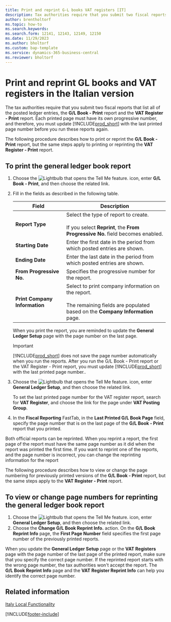 ```yaml
---
title: Print and reprint G-L books VAT registers [IT]
description: Tax authorities require that you submit two fiscal reports that list all posted ledger entries, the G/L Book - Print report and the VAT Register - Print report.
author: brentholtorf
ms.topic: how-to
ms.search.keywords:
ms.search.form: 12141, 12143, 12149, 12150
ms.date: 11/29/2023
ms.author: bholtorf
ms.custom: bap-template
ms.service: dynamics-365-business-central
ms.reviewer: bholtorf
---
```

# Print and reprint GL books and VAT registers in the Italian version

The tax authorities require that you submit two fiscal reports that list all of the posted ledger entries, the **G/L Book - Print** report and the **VAT Register - Print** report. Each printed page must have its own progressive number, and therefore, you must update [!INCLUDE[prod_short](../../includes/prod_short.md)] with the last printed page number before you run these reports again.  

The following procedure describes how to print or reprint the **G/L Book - Print** report, but the same steps apply to printing or reprinting the **VAT Register - Print** report.  

## To print the general ledger book report  

1. Choose the ![Lightbulb that opens the Tell Me feature.](../../media/ui-search/search_small.png "Tell me what you want to do") icon, enter **G/L Book - Print**, and then choose the related link.  
2. Fill in the fields as described in the following table.  

    |Field|Description|  
    |---------------------------------|---------------------------------------|  
    |**Report Type**|Select the type of report to create.<br /><br /> If you select **Reprint**, the **From Progressive No.** field becomes enabled.|  
    |**Starting Date**|Enter the first date in the period from which posted entries are shown.|  
    |**Ending Date**|Enter the last date in the period from which posted entries are shown.|  
    |**From Progressive No.**|Specifies the progressive number for the report.|  
    |**Print Company Information**|Select to print company information on the report.<br /><br /> The remaining fields are populated based on the **Company Information** page.|  

    When you print the report, you are reminded to update the **General Ledger Setup** page with the page number on the last page.  

    > [!IMPORTANT]  
    >  [!INCLUDE[prod_short](../../includes/prod_short.md)] does not save the page number automatically when you run the reports. After you run the G/L Book - Print report or the VAT Register - Print report, you must update [!INCLUDE[prod_short](../../includes/prod_short.md)] with the last printed page number..  

3. Choose the ![Lightbulb that opens the Tell Me feature.](../../media/ui-search/search_small.png "Tell me what you want to do") icon, enter **General Ledger Setup**, and then choose the related link.  

    To set the last printed page number for the VAT register report, search for **VAT Register**, and choose the link for the page under **VAT Posting Group**.  

4. In the **Fiscal Reporting** FastTab, in the **Last Printed G/L Book Page** field, specify the page number that is on the last page of the **G/L Book - Print** report that you printed.  

Both official reports can be reprinted. When you reprint a report, the first page of the report must have the same page number as it did when the report was printed the first time. If you want to reprint one of the reports, and the page number is incorrect, you can change the reprinting information for the report  

The following procedure describes how to view or change the page numbering for previously printed versions of the **G/L Book - Print** report, but the same steps apply to the **VAT Register - Print** report.  

## To view or change page numbers for reprinting the general ledger book report  

1. Choose the ![Lightbulb that opens the Tell Me feature.](../../media/ui-search/search_small.png "Tell me what you want to do") icon, enter **General Ledger Setup**, and then choose the related link.  
2. Choose the **Change G/L Book Reprint Info.** action. On the **G/L Book Reprint Info** page, the **First Page Number** field specifies the first page number of the previously printed reports.  

When you update the **General Ledger Setup** page or the **VAT Registers** page with the page number of the last page of the printed report, make sure that you specify the correct page number. If the reprinted report starts with the wrong page number, the tax authorities won't accept the report. The **G/L Book Reprint Info** page and the **VAT Register Reprint Info** can help you identify the correct page number.  

## Related information  

[Italy Local Functionality](italy-local-functionality.md)


[!INCLUDE[footer-include](../../includes/footer-banner.md)]
